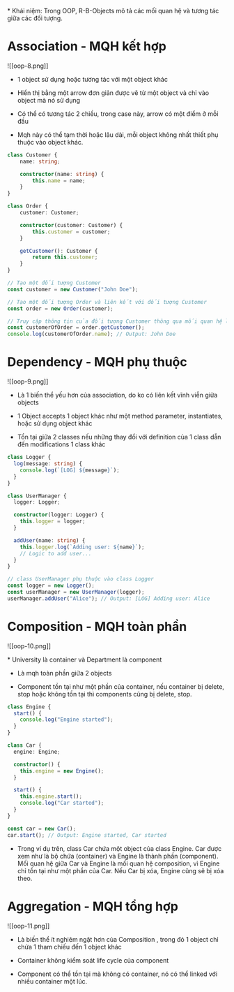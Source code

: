 \* Khái niệm: Trong OOP, R-B-Objects mô tả các mối quan hệ và tương tác giữa các đối tượng.

# Association - MQH kết hợp

![[oop-8.png]]

- 1 object sử dụng hoặc tương tác với một object khác

- Hiển thị bằng một arrow đơn giản được vẽ từ một object và chỉ vào object mà nó sử dụng

- Có thể có tương tác 2 chiều, trong case này, arrow có một điểm ở mỗi đầu

-  Mqh này có thể tạm thời hoặc lâu dài, mỗi object không nhất thiết phụ thuộc vào object khác.

```ts
class Customer {
    name: string;

    constructor(name: string) {
        this.name = name;
    }
}

class Order {
    customer: Customer;

    constructor(customer: Customer) {
        this.customer = customer;
    }

    getCustomer(): Customer {
        return this.customer;
    }
}

// Tạo một đối tượng Customer
const customer = new Customer("John Doe");

// Tạo một đối tượng Order và liên kết với đối tượng Customer
const order = new Order(customer);

// Truy cập thông tin của đối tượng Customer thông qua mối quan hệ liên kết
const customerOfOrder = order.getCustomer();
console.log(customerOfOrder.name); // Output: John Doe

```


# Dependency - MQH phụ thuộc

![[oop-9.png]]

- Là 1 biến thể yếu hơn của association, do ko có liên kết vĩnh viễn giữa objects

- 1 Object accepts 1 object khác như một method parameter, instantiates, hoặc sử dụng object khác

- Tồn tại giữa 2 classes nếu những thay đổi với definition của 1 class dẫn đến modifications 1 class khác

```ts
class Logger {
  log(message: string) {
    console.log(`[LOG] ${message}`);
  }
}

class UserManager {
  logger: Logger;

  constructor(logger: Logger) {
    this.logger = logger;
  }

  addUser(name: string) {
    this.logger.log(`Adding user: ${name}`);
    // Logic to add user...
  }
}

// class UserManager phụ thuộc vào class Logger
const logger = new Logger();
const userManager = new UserManager(logger);
userManager.addUser("Alice"); // Output: [LOG] Adding user: Alice
```


# Composition - MQH toàn phần


![[oop-10.png]]

\* University là container và Department là component

- Là mqh toàn phần giữa 2 objects

- Component tồn tại như một phần của container, nếu container bị delete, stop hoặc không tồn tại thì components cũng bị delete, stop.


```ts
class Engine {
  start() {
    console.log("Engine started");
  }
}

class Car {
  engine: Engine;

  constructor() {
    this.engine = new Engine();
  }

  start() {
    this.engine.start();
    console.log("Car started");
  }
}

const car = new Car();
car.start(); // Output: Engine started, Car started

```

- Trong ví dụ trên, class Car chứa một object của class Engine. Car được xem như là bộ chứa (container) và Engine là thành phần (component). Mối quan hệ giữa Car và Engine là mối quan hệ composition, vì Engine chỉ tồn tại như một phần của Car. Nếu Car bị xóa, Engine cũng sẽ bị xóa theo.


# Aggregation - MQH tổng hợp


![[oop-11.png]]


- Là biến thể ít nghiêm ngặt hơn của Composition , trong đó 1 object chỉ chứa 1 tham chiếu đến 1 object khác

- Container không kiểm soát life cycle của component

- Component có thể tồn tại mà không có container, nó có thể linked với nhiều container một lúc.
